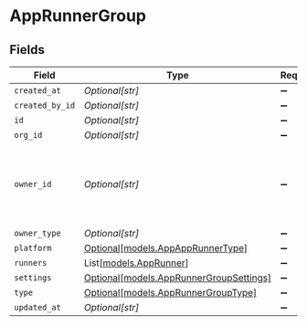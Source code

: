 # AppRunnerGroup


## Fields

| Field                                                                          | Type                                                                           | Required                                                                       | Description                                                                    |
| ------------------------------------------------------------------------------ | ------------------------------------------------------------------------------ | ------------------------------------------------------------------------------ | ------------------------------------------------------------------------------ |
| `created_at`                                                                   | *Optional[str]*                                                                | :heavy_minus_sign:                                                             | N/A                                                                            |
| `created_by_id`                                                                | *Optional[str]*                                                                | :heavy_minus_sign:                                                             | N/A                                                                            |
| `id`                                                                           | *Optional[str]*                                                                | :heavy_minus_sign:                                                             | N/A                                                                            |
| `org_id`                                                                       | *Optional[str]*                                                                | :heavy_minus_sign:                                                             | N/A                                                                            |
| `owner_id`                                                                     | *Optional[str]*                                                                | :heavy_minus_sign:                                                             | parent can org, install or in the future, builtin runner group                 |
| `owner_type`                                                                   | *Optional[str]*                                                                | :heavy_minus_sign:                                                             | N/A                                                                            |
| `platform`                                                                     | [Optional[models.AppAppRunnerType]](../models/appapprunnertype.md)             | :heavy_minus_sign:                                                             | N/A                                                                            |
| `runners`                                                                      | List[[models.AppRunner](../models/apprunner.md)]                               | :heavy_minus_sign:                                                             | N/A                                                                            |
| `settings`                                                                     | [Optional[models.AppRunnerGroupSettings]](../models/apprunnergroupsettings.md) | :heavy_minus_sign:                                                             | N/A                                                                            |
| `type`                                                                         | [Optional[models.AppRunnerGroupType]](../models/apprunnergrouptype.md)         | :heavy_minus_sign:                                                             | N/A                                                                            |
| `updated_at`                                                                   | *Optional[str]*                                                                | :heavy_minus_sign:                                                             | N/A                                                                            |